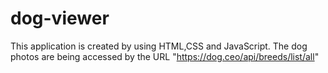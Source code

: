 # dog-viewer
This application is created by using HTML,CSS and JavaScript.
The dog photos are being accessed by the URL "https://dog.ceo/api/breeds/list/all"
